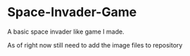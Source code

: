 # Space-Invader-Game

A basic space invader like game I made. 



As of right now still need to add the image files to repository
